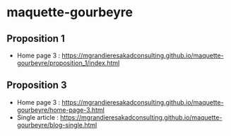 # maquette-gourbeyre
## Proposition 1
- Home page 3 : https://mgrandieresakadconsulting.github.io/maquette-gourbeyre/proposition_1/index.html  

## Proposition 3
- Home page 3 : https://mgrandieresakadconsulting.github.io/maquette-gourbeyre/home-page-3.html  
- Single article : https://mgrandieresakadconsulting.github.io/maquette-gourbeyre/blog-single.html  
